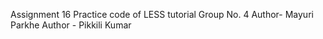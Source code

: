 Assignment 16
Practice code of LESS tutorial
Group No. 4
Author- Mayuri Parkhe
Author - Pikkili Kumar